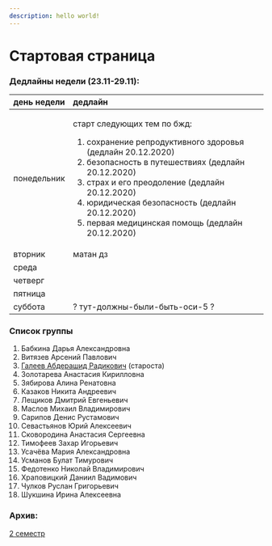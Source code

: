 ```yaml
---
description: hello world!
---
```


# Стартовая страница

### Дедлайны недели \(23.11-29.11\):

<table>
  <thead>
    <tr>
      <th style="text-align:left">&#x434;&#x435;&#x43D;&#x44C; &#x43D;&#x435;&#x434;&#x435;&#x43B;&#x438;</th>
      <th
      style="text-align:left">&#x434;&#x435;&#x434;&#x43B;&#x430;&#x439;&#x43D;</th>
    </tr>
  </thead>
  <tbody>
    <tr>
      <td style="text-align:left">&#x43F;&#x43E;&#x43D;&#x435;&#x434;&#x435;&#x43B;&#x44C;&#x43D;&#x438;&#x43A;</td>
      <td
      style="text-align:left">
        <p>&#x441;&#x442;&#x430;&#x440;&#x442; &#x441;&#x43B;&#x435;&#x434;&#x443;&#x44E;&#x449;&#x438;&#x445;
          &#x442;&#x435;&#x43C; &#x43F;&#x43E; &#x431;&#x436;&#x434;:</p>
        <ol>
          <li>&#x441;&#x43E;&#x445;&#x440;&#x430;&#x43D;&#x435;&#x43D;&#x438;&#x435;
            &#x440;&#x435;&#x43F;&#x440;&#x43E;&#x434;&#x443;&#x43A;&#x442;&#x438;&#x432;&#x43D;&#x43E;&#x433;&#x43E;
            &#x437;&#x434;&#x43E;&#x440;&#x43E;&#x432;&#x44C;&#x44F; (&#x434;&#x435;&#x434;&#x43B;&#x430;&#x439;&#x43D;
            20.12.2020)</li>
          <li>&#x431;&#x435;&#x437;&#x43E;&#x43F;&#x430;&#x441;&#x43D;&#x43E;&#x441;&#x442;&#x44C;
            &#x432; &#x43F;&#x443;&#x442;&#x435;&#x448;&#x435;&#x441;&#x442;&#x432;&#x438;&#x44F;&#x445;
            (&#x434;&#x435;&#x434;&#x43B;&#x430;&#x439;&#x43D; 20.12.2020)</li>
          <li>&#x441;&#x442;&#x440;&#x430;&#x445; &#x438; &#x435;&#x433;&#x43E; &#x43F;&#x440;&#x435;&#x43E;&#x434;&#x43E;&#x43B;&#x435;&#x43D;&#x438;&#x435;
            (&#x434;&#x435;&#x434;&#x43B;&#x430;&#x439;&#x43D; 20.12.2020)</li>
          <li>&#x44E;&#x440;&#x438;&#x434;&#x438;&#x447;&#x435;&#x441;&#x43A;&#x430;&#x44F;
            &#x431;&#x435;&#x437;&#x43E;&#x43F;&#x430;&#x441;&#x43D;&#x43E;&#x441;&#x442;&#x44C;
            (&#x434;&#x435;&#x434;&#x43B;&#x430;&#x439;&#x43D; 20.12.2020)</li>
          <li>&#x43F;&#x435;&#x440;&#x432;&#x430;&#x44F; &#x43C;&#x435;&#x434;&#x438;&#x446;&#x438;&#x43D;&#x441;&#x43A;&#x430;&#x44F;
            &#x43F;&#x43E;&#x43C;&#x43E;&#x449;&#x44C; (&#x434;&#x435;&#x434;&#x43B;&#x430;&#x439;&#x43D;
            20.12.2020)</li>
        </ol>
        </td>
    </tr>
    <tr>
      <td style="text-align:left">&#x432;&#x442;&#x43E;&#x440;&#x43D;&#x438;&#x43A;</td>
      <td style="text-align:left">&#x43C;&#x430;&#x442;&#x430;&#x43D; &#x434;&#x437;</td>
    </tr>
    <tr>
      <td style="text-align:left">&#x441;&#x440;&#x435;&#x434;&#x430;</td>
      <td style="text-align:left"></td>
    </tr>
    <tr>
      <td style="text-align:left">&#x447;&#x435;&#x442;&#x432;&#x435;&#x440;&#x433;</td>
      <td style="text-align:left"></td>
    </tr>
    <tr>
      <td style="text-align:left">&#x43F;&#x44F;&#x442;&#x43D;&#x438;&#x446;&#x430;</td>
      <td style="text-align:left"></td>
    </tr>
    <tr>
      <td style="text-align:left">&#x441;&#x443;&#x431;&#x431;&#x43E;&#x442;&#x430;</td>
      <td style="text-align:left">? &#x442;&#x443;&#x442;-&#x434;&#x43E;&#x43B;&#x436;&#x43D;&#x44B;-&#x431;&#x44B;&#x43B;&#x438;-&#x431;&#x44B;&#x442;&#x44C;-&#x43E;&#x441;&#x438;-5
        ?</td>
    </tr>
  </tbody>
</table>

### Список группы

1. Бабкина Дарья Александровна 
2. Витязев Арсений Павлович 
3. [Галеев Абдерашид Радикович](https://vk.com/grashid) \(староста\) 
4. Золотарева Анастасия Кирилловна 
5. Зябирова Алина Ренатовна 
6. Казаков Никита Андреевич 
7. Лещиков Дмитрий Евгеньевич 
8. Маслов Михаил Владимирович  
9. Сарипов Денис Рустамович 
10. Севастьянов Юрий Алексеевич
11. Сковородина Анастасия Сергеевна
12. Тимофеев Захар Игорьевич 
13. Усачёва Мария Александровна 
14. Усманов Булат Тимурович 
15. Федотенко Николай Владимирович 
16. Храповицкий Даниил Вадимович 
17. Чулков Руслан Григорьевич 
18. Шукшина Ирина Алексеевна

### Архив:

[2 семестр](https://docs.google.com/spreadsheets/d/1q6o7wwxOGEd2StBZoHiJmZDp0OSGlWgbQr6DCSISVVc/edit#gid=0)

